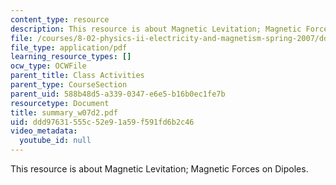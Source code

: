 ```yaml
---
content_type: resource
description: This resource is about Magnetic Levitation; Magnetic Forces on Dipoles.
file: /courses/8-02-physics-ii-electricity-and-magnetism-spring-2007/ddd97631555c52e91a59f591fd6b2c46_summary_w07d2.pdf
file_type: application/pdf
learning_resource_types: []
ocw_type: OCWFile
parent_title: Class Activities
parent_type: CourseSection
parent_uid: 588b48d5-a339-0347-e6e5-b16b0ec1fe7b
resourcetype: Document
title: summary_w07d2.pdf
uid: ddd97631-555c-52e9-1a59-f591fd6b2c46
video_metadata:
  youtube_id: null
---
```

This resource is about Magnetic Levitation; Magnetic Forces on Dipoles.

